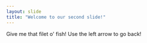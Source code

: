 ```yaml
---
layout: slide
title: "Welcome to our second slide!"
---
```

Give me that filet o' fish! 
Use the left arrow to go back!
